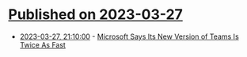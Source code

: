 # [Published on 2023-03-27](index.md)

* [2023-03-27, 21:10:00](https://news.slashdot.org/story/23/03/27/2042244/microsoft-says-its-new-version-of-teams-is-twice-as-fast?utm_source=rss1.0mainlinkanon&utm_medium=feed) - [Microsoft Says Its New Version of Teams Is Twice As Fast](https://news.slashdot.org/story/23/03/27/2042244/microsoft-says-its-new-version-of-teams-is-twice-as-fast?utm_source=rss1.0mainlinkanon&utm_medium=feed)
